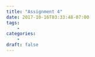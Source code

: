 ```yaml
---
title: "Assignment 4"
date: 2017-10-16T03:33:48-07:00
tags:
    -
categories:
    -
draft: false
---
```


